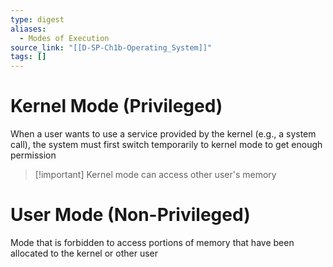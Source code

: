 ```yaml
---
type: digest
aliases:
  - Modes of Execution
source_link: "[[D-SP-Ch1b-Operating_System]]"
tags: []
---
```

# Kernel Mode (Privileged)

When a user wants to use a service provided by the kernel (e.g., a system call), the system must first switch temporarily to kernel mode to get enough permission

> [!important] Kernel mode can access other user's memory

# User Mode (Non-Privileged)

Mode that is forbidden to access portions of memory that have been allocated to the kernel or other user